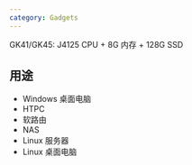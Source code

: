 ```yaml
---
category: Gadgets
---
```


GK41/GK45: J4125 CPU + 8G 内存 + 128G SSD

## 用途

- Windows 桌面电脑
- HTPC
- 软路由
- NAS
- Linux 服务器
- Linux 桌面电脑

